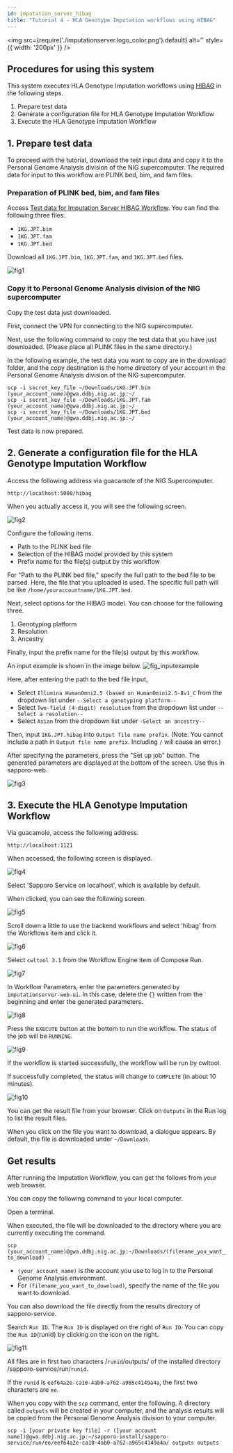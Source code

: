 ```yaml
---
id: imputation_server_hibag
title: "Tutorial 4 - HLA Genotype Imputation workflows using HIBAG"
---
```


<img
  src={require('./imputationserver.logo_color.png').default}
  alt=''
  style={{ width: '200px' }}
/>

## Procedures for using this system

This system executes HLA Genotype Imputation workflows using [HIBAG](https://bioconductor.org/packages/release/bioc/html/HIBAG.html) in the following steps.

1. Prepare test data
2. Generate a configuration file for HLA Genotype Imputation Workflow
3. Execute the HLA Genotype Imputation Workflow

## 1. Prepare test data

To proceed with the tutorial, download the test input data and copy it to the Personal Genome Analysis division of the NIG supercomputer.
The required data for input to this workflow are PLINK bed, bim, and fam files.

### Preparation of PLINK bed, bim, and fam files

Access [Test data for Imputation Server HIBAG Workflow](https://zenodo.org/records/10579034).
You can find the following three files.

- `1KG.JPT.bim`
- `1KG.JPT.fam`
- `1KG.JPT.bed`

Download all `1KG.JPT.bim`, `1KG.JPT.fam`, and `1KG.JPT.bed` files.

![fig1](./imputation_server_hibag_fig1.png)

### Copy it to Personal Genome Analysis division of the NIG supercomputer

Copy the test data just downloaded.

First, connect the VPN for connecting to the NIG supercomputer.

Next, use the following command to copy the test data that you have just downloaded.
(Please place all PLINK files in the same directory.)

In the following example, the test data you want to copy are in the download folder, and the copy destination is the home directory of your account in the Personal Genome Analysis division of the NIG supercomputer.

```
scp -i secret_key_file ~/Downloads/1KG.JPT.bim (your_account_name)@gwa.ddbj.nig.ac.jp:~/
scp -i secret_key_file ~/Downloads/1KG.JPT.fam (your_account_name)@gwa.ddbj.nig.ac.jp:~/
scp -i secret_key_file ~/Downloads/1KG.JPT.bed (your_account_name)@gwa.ddbj.nig.ac.jp:~/
```

Test data is now prepared.

## 2. Generate a configuration file for the HLA Genotype Imputation Workflow

Access the following address via guacamole of the NIG Supercomputer.

```
http://localhost:5000/hibag
```

When you actually access it, you will see the following screen.

![fig2](./imputation_server_hibag_fig2.png)

Configure the following items.

- Path to the PLINK bed file
- Selection of the HIBAG model provided by this system
- Prefix name for the file(s) output by this workflow

For "Path to the PLINK bed file," specify the full path to the bed file to be parsed.
Here, the file that you uploaded is used.
The specific full path will be like `/home/youraccountname/1KG.JPT.bed`.

Next, select options for the HIBAG model.
You can choose for the following three.

1. Genotyping platform
2. Resolution
3. Ancestry

Finally, input the prefix name for the file(s) output by this workflow.

An input example is shown in the image below.
![fig_inputexample](./imputation_server_hibag_fig_inputexample.png)

Here, after entering the path to the bed file input,

- Select `Illumina HumanOmni2.5 (based on HumanOmini2.5-8v1_C` from the dropdown list under `--Select a genotyping platform--`
- Select `Two-field (4-digit) resolution` from the dropdown list under `--Select a resolution--`
- Select `Asian` from the dropdown list under `-Select an ancestry--`

Then, input `1KG.JPT.hibag` into `Output file name prefix`.
(Note: You cannot include a path in `Output file name prefix`. Including `/` will cause an error.)

After specifying the parameters, press the "Set up job" button.
The generated parameters are displayed at the bottom of the screen.
Use this in sapporo-web.

![fig3](./imputation_server_hibag_fig3.png)

## 3. Execute the HLA Genotype Imputation Workflow

Via guacamole, access the following address.

```
http://localhost:1121
```

When accessed, the following screen is displayed.

![fig4](./imputation_server_hibag_fig4.png)

Select 'Sapporo Service on localhost', which is available by default.

When clicked, you can see the following screen.

![fig5](./imputation_server_hibag_fig5.png)

Scroll down a little to use the backend workflows and select 'hibag' from the Workflows item and click it.

![fig6](./imputation_server_hibag_fig6.png)

Select `cwltool 3.1` from the Workflow Engine item of Compose Run.

![fig7](./imputation_server_hibag_fig7.png)

In Workflow Parameters, enter the parameters generated by `imputationserver-web-ui`.
In this case, delete the `{}` written from the beginning and enter the generated parameters.

![fig8](./imputation_server_hibag_fig8.png)

Press the `EXECUTE` button at the bottom to run the workflow. The status of the job will be `RUNNING`.

![fig9](./imputation_server_hibag_fig9.png)

If the workflow is started successfully, the workflow will be run by cwltool.

If successfully completed, the status will change to `COMPLETE` (in about 10 minutes).

![fig10](./imputation_server_hibag_fig10.png)

You can get the result file from your browser. Click on `Outputs` in the Run log to list the result files.

When you click on the file you want to download, a dialogue appears. By default, the file is downloaded under `~/Downloads`.

## Get results

After running the Imputation Workflow, you can get the follows from your web browser.

You can copy the following command to your local computer.

Open a terminal.

When executed, the file will be downloaded to the directory where you are currently executing the command.

`scp (your_account_name)@gwa.ddbj.nig.ac.jp:~/Downloads/(filename_you_want_to_download) .`

- `(your_account_name)` is the account you use to log in to the Personal Genome Analysis environment.
- For `(filename_you_want_to_download)`, specify the name of the file you want to download.
 
You can also download the file directly from the results directory of sapporo-service.

Search `Run ID`. The `Run ID` is displayed on the right of `Run ID`. You can copy the `Run ID`(runid) by clicking on the icon on the right.

![fig11](./imputation_server_hibag_fig11.png)

All files are in first two characters /`runid`/outputs/ of the installed directory /sapporo-service/run/`runid`.

If the `runid` is `eef64a2e-ca10-4ab0-a762-a965c4149a4a`, the first two characters are `ee`.

When you copy with the `scp` command, enter the following. A directory called `outputs` will be created in your computer,
and the analysis results will be copied from the Personal Genome Analysis division to your computer.

```
scp -i [your private key file] -r ([your account name])@gwa.ddbj.nig.ac.jp:~/sapporo-install/sapporo-service/run/ee/eef64a2e-ca10-4ab0-a762-a965c4149a4a/ outputs outputs
```
